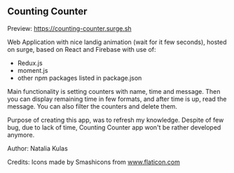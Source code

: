 ## Counting Counter

Preview: https://counting-counter.surge.sh

Web Application with nice landig animation (wait for it few seconds), hosted on surge, based on React and Firebase with use of:
- Redux.js
- moment.js
- other npm packages listed in package.json

Main functionality is setting counters with name, time and message. Then you can display remaining time in few formats, and after time is up, read the message. You can also filter the counters and delete them.

Purpose of creating this app, was to refresh my knowledge. Despite of few bug, due to lack of time, Counting Counter app won't be rather developed anymore.

Author: Natalia Kulas

Credits: Icons made by Smashicons from www.flaticon.com
